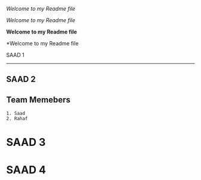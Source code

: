 *Welcome to my Readme file*

_Welcome to my Readme file_ 


**Welcome to my Readme file**


*Welcome to my Readme file

SAAD 1
***
## SAAD 2

## Team Memebers
    1. Saad
    2. Rahaf


# SAAD 3


SAAD 4
=